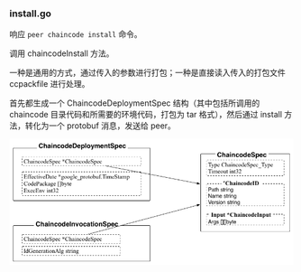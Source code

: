 ### install.go
响应 `peer chaincode install` 命令。

调用 chaincodeInstall 方法。

一种是通用的方式，通过传入的参数进行打包；一种是直接读入传入的打包文件 ccpackfile 进行处理。

首先都生成一个 ChaincodeDeploymentSpec 结构（其中包括所调用的 chaincode 目录代码和所需要的环境代码，打包为 tar 格式），然后通过 install 方法，转化为一个 protobuf 消息，发送给 peer。

![ChaincodeDeploymentSpec 结构](../_images/proto-peer-chaincode.png)